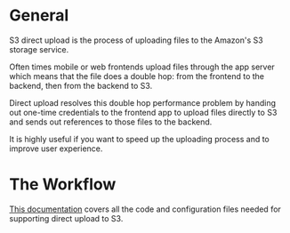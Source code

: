 # General

S3 direct upload is the process of uploading files to the Amazon's S3 storage service.

Often times mobile or web frontends upload files through the app server which means that the file does a double hop: from the frontend to the backend, then from the backend to S3.

Direct upload resolves this double hop performance problem by handing out one-time credentials to the frontend app to upload files directly to S3 and sends out references to those files to the backend.

It is highly useful if you want to speed up the uploading process and to improve user experience.

# The Workflow

[This documentation](https://www.ironin.it/blog/store-your-files-on-s3-using-the-ruby-shrine-gem-part-2.html)
covers all the code and configuration files needed for supporting direct upload to S3.
